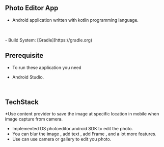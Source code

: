 ## Photo Editor App
- Android  application written with kotlin programming language.

<br>

<br>
- Build System: [Gradle](https://gradle.org)

 
## Prerequisite
- To run these application you need 
* Android Studio.
<br>

 

## TechStack 
 *Use content provider to save the image at specific location in mobile when image capture from camera.
 * Implemented  DS photoeditor android SDK to edit the photo.
 * You can blur the image , add text , add Frame , and  a lot more features.
 * Use can use camera or gallery to edit you photo.
<br>


